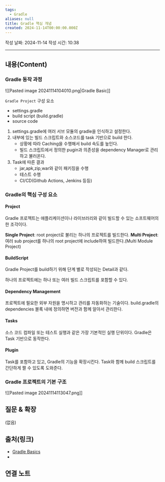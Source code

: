 ```yaml
---
tags:
  - Gradle
aliases: null
title: Gradle 핵심 개념
created: 2024-11-14T00:00:00.000Z
---
```

작성 날짜: 2024-11-14
작성 시간: 10:38


----
## 내용(Content)

### Gradle 동작 과정

![[Pasted image 20241114104010.png|Gradle Basic]]

`Gradle Project` 구성 요소
- settings.gradle
- build script (build.gradle)
- source code

1. settings.gradle에 여러 서브 모듈의 gradle을 인식하고 설정한다.
2. 내부에 있는 빌드 스크립트와 소스코드를 task 기반으로 build 한다.
	- 상황에 따라 Caching을 수행해서 build 속도를 높인다.
	- 빌드 스크립트에서 정의한 pugin과 의존성을 dependency Manager로 관리하고 불러온다.
3. Task에 따른 결과
	- jar,apk,zip,war와 같이 패키징을 수행
	- 테스트 수행
	- CI/CD(Github Actions, Jenkins 등등)

### Gradle의 핵심 구성 요소

#### Project

Gradle 프로젝트는 애플리케이션이나 라이브러리와 같이 빌드할 수 있는 소프트웨어의 한 조각이다.

**Single Project**: root project로 불리는 하나의 프로젝트를 빌드한다.
**Multi Project**: 여러 sub project를 하나의 root project에 include하여 빌드한다.(Multi Module Project)

#### BuildScript

Gradle Project를 build하기 위해 단계 별로 작성되는 Detail과 같다.

하나의 프로젝트에는 하나 또는 여러 빌드 스크립트를 포함할 수 있다.

#### Dependency Management

프로젝트에 필요한 외부 자원을 명시하고 관리를 자동화하는 기술이다. build.gradle의 dependencies 블록 내에 정의하면 버전과 함께 알아서 관리한다.

#### Tasks

소스 코드 컴파일 또는 테스트 실행과 같은 가장 기본적인 실행 단위이다. Gradle은 Task 기반으로 동작한다.

#### Plugin

Task를 포함하고 있고, Gradle의 기능을 확장시킨다. Task와 함께 build 스크립트를 간단하게 짤 수 있도록 도와준다.

### Gradle 프로젝트의 기본 구조

![[Pasted image 20241114113047.png]]




## 질문 & 확장

(없음)

## 출처(링크)

- [Gradle Basics](https://docs.gradle.org/current/userguide/gradle_basics.html)
- 
## 연결 노트










